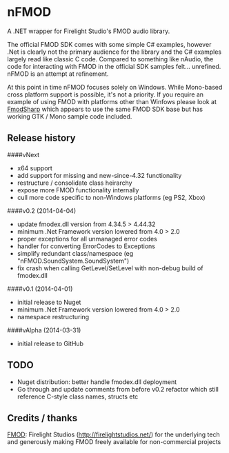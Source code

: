 nFMOD
=====

A .NET wrapper for Firelight Studio's FMOD audio library.

The official FMOD SDK comes with some simple C# examples, however .Net is clearly not the primary audience for the library and the C# examples largely read like classic C code. Compared to something like nAudio, the code for interacting with FMOD in the official SDK samples felt... unrefined. nFMOD is an attempt at refinement.

At this point in time nFMOD focuses solely on Windows. While Mono-based cross platform support is possible, it's not a priority.
If you require an example of using FMOD with platforms other than Winfows please look at [FmodSharp](https://gitorious.org/fmodsharp) which appears to use the same FMOD SDK base but has working GTK / Mono sample code included.

Release history
---------------

####vNext

* x64 support
* add support for missing and new-since-4.32 functionality
* restructure / consolidate class heirarchy
* expose more FMOD functionality internally
* cull more code specific to non-Windows platforms (eg PS2, Xbox)

####v0.2 (2014-04-04)

* update fmodex.dll version from 4.34.5 > 4.44.32
* minimum .Net Framework version lowered from 4.0 > 2.0
* proper exceptions for all unmanaged error codes
* handler for converting ErrorCodes to Exceptions
* simplify redundant class/namespace (eg "nFMOD.SoundSystem.SoundSystem")
* fix crash when calling GetLevel/SetLevel with non-debug build of fmodex.dll

####v0.1 (2014-04-01)

* initial release to Nuget
* minimum .Net Framework version lowered from 4.0 > 2.0
* namespace restructuring

####vAlpha (2014-03-31)

* initial release to GitHub

TODO
----

* Nuget distribution: better handle fmodex.dll deployment
* Go through and update comments from before v0.2 refactor which still
  reference C-style class names, structs etc


Credits / thanks
----------------

[FMOD](http://www.fmod.org/): Firelight Studios (http://firelightstudios.net/) for the underlying tech and generously making FMOD freely available for non-commercial projects
